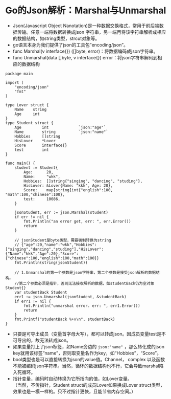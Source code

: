 # Go的Json解析：Marshal与Unmarshal
* Json(Javascript Object Nanotation)是一种数据交换格式，常用于前后端数据传输。任意一端将数据转换成json 字符串，另一端再将该字符串解析成相应的数据结构，如string类型，strcut对象等。
* go语言本身为我们提供了json的工具包”encoding/json”。
* func Marshal(v interface{}) ([]byte, error)：将数据编码成json字符串。
* func Unmarshal(data []byte, v interface{}) error：将json字符串解码到相应的数据结构
```golang
package main

import (
	"encoding/json"
	"fmt"
)

type Lover struct {
	Name 	string
	Age 	int
}
type Student struct {
	Age 		int				`json:"age"`
	Name 		string			`json:"name"`
	Hobbies 	[]string
	HisLover 	*Lover
	Score 		interface{}
	test 		int
}

func main() {
    student := Student{
		Age:      20,
		Name:     "wkk",
		Hobbies:  []string{"singing", "dancing", "studing"},
		HisLover: &Lover{Name: "kkk", Age: 20},
		Score:    map[string]int{"english":100, "math":100,"chinese":100},
		test:     10086,
	}

	jsonStudent, err := json.Marshal(student)
	if err != nil {
		fmt.Println("an error get, err: ", err.Error())
		return
	}

	// jsonStudent是byte类型，需要强制转换为string
	// {"age":20,"name":"wkk","Hobbies":["singing","dancing","studing"],"HisLover":{"Name":"kkk","Age":20},"Score":{"chinese":100,"english":100,"math":100}}
    fmt.Println(string(jsonStudent))
    
    // 1.Unmarshal的第一个参数是json字符串，第二个参数是接受json解析的数据结构。
	//第二个参数必须是指针，否则无法接收解析的数据，如studentBack仍为空对象Student{}
	var studentBack Student
	err1 := json.Unmarshal(jsonStudent, &studentBack)
	if err1 != nil {
		fmt.Println("unmarshal error. err: ", err1.Error())
		return
	}
	fmt.Printf("studentBack %+v\n", studentBack)
}
```
* 只要是可导出成员（变量首字母大写），都可以转成json。因成员变量test是不可导出的，故无法转成json。
* 如果变量打上了json标签，如Name旁边的 `json:"name"` ，那么转化成的json key就用该标签“name”，否则取变量名作为key，如“Hobbies”，“Score”。
* bool类型也是可以直接转换为json的value值。Channel， complex 以及函数不能被编码json字符串。当然，循环的数据结构也不行，它会导致marshal陷入死循环。
* 指针变量，编码时自动转换为它所指向的值，如Lover变量。 <br>
（当然，不传指针，Student struct的成员Lover如果换成Lover struct类型，效果也是一模一样的。只不过指针更快，且能节省内存空间。）
